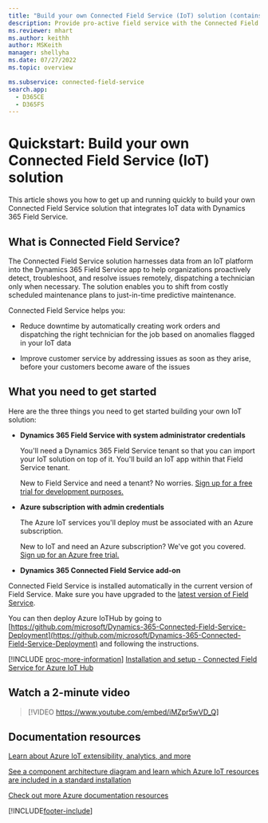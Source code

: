 ```yaml
---
title: "Build your own Connected Field Service (IoT) solution (contains video) | MicrosoftDocs"
description: Provide pro-active field service with the Connected Field Service solution. Connect devices and equipment via the Internet of Things (IoT) and Microsoft cloud services to detect and diagnose problems and enable predictive maintenance. Extend or customize the Connected Field Service solution to meet your service organization's business needs.
ms.reviewer: mhart
ms.author: keithh
author: MSKeith
manager: shellyha
ms.date: 07/27/2022
ms.topic: overview

ms.subservice: connected-field-service
search.app: 
  - D365CE
  - D365FS
---
```

# Quickstart: Build your own Connected Field Service (IoT) solution

This article shows you how to get up and running quickly to build your own Connected Field Service solution that integrates IoT data with Dynamics 365 Field Service.

## What is Connected Field Service?
The Connected Field Service solution harnesses data from an IoT platform into the Dynamics 365 Field Service app to help organizations proactively detect, troubleshoot, and resolve issues remotely, dispatching a technician only when necessary. The solution enables you to shift from costly scheduled maintenance plans to just-in-time predictive maintenance.   

Connected Field Service helps you:  

- Reduce downtime by automatically creating work orders and dispatching the right technician for the job based on anomalies flagged in your IoT data  

- Improve customer service by addressing issues as soon as they arise, before your customers become aware of the issues 

## What you need to get started

Here are the three things you need to get started building your own IoT solution:

- **Dynamics 365 Field Service with system administrator credentials**

     You'll need a Dynamics 365 Field Service tenant so that you can import your IoT solution on top of it. You'll build an IoT app      within that Field Service tenant.  

     New to Field Service and need a tenant? No worries. [Sign up for a free trial for development purposes.](https://appsource.microsoft.com/product/dynamics-365/mscrm.40fd37ef-dca4-4b0d-9f41-d16703b7d070
)

- **Azure subscription with admin credentials**     

    The Azure IoT services you'll deploy must be associated with an Azure subscription. 
      
    New to IoT and need an Azure subscription? We've got you covered. [Sign up for an Azure free trial.](https://azure.microsoft.com/free/)

- **Dynamics 365 Connected Field Service add-on**  

Connected Field Service is installed automatically in the current version of Field Service. Make sure you have upgraded to the [latest version of Field Service](upgrade-field-service.md). 

You can then deploy Azure IoTHub by going to [https://github.com/microsoft/Dynamics-365-Connected-Field-Service-Deployment](https://github.com/microsoft/Dynamics-365-Connected-Field-Service-Deployment) and following the instructions.

[!INCLUDE [proc-more-information](../includes/proc-more-information.md)] [Installation and setup - Connected Field Service for Azure IoT Hub](installation-setup-iothub.md)

## Watch a 2-minute video

> [!VIDEO https://www.youtube.com/embed/iMZpr5wVD_Q]

## Documentation resources

[Learn about Azure IoT extensibility, analytics, and more](https://azure.microsoft.com/product-categories/iot/)  
 
[See a component architecture diagram and learn which Azure IoT resources are included in a standard installation](/previous-versions/dynamicscrm-2016/developers-guide/mt744253(v=crm.8))  
 
[Check out more Azure documentation resources](/azure/iot-hub/)  






  


[!INCLUDE[footer-include](../includes/footer-banner.md)]